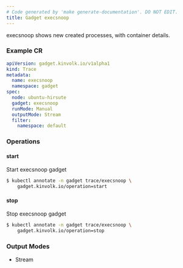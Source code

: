 ```yaml
---
# Code generated by 'make generate-documentation'. DO NOT EDIT.
title: Gadget execsnoop
---
```


execsnoop shows new created processes, with container details.

### Example CR

```yaml
apiVersion: gadget.kinvolk.io/v1alpha1
kind: Trace
metadata:
  name: execsnoop
  namespace: gadget
spec:
  node: ubuntu-hirsute
  gadget: execsnoop
  runMode: Manual
  outputMode: Stream
  filter:
    namespace: default
```

### Operations


#### start

Start execsnoop gadget

```bash
$ kubectl annotate -n gadget trace/execsnoop \
    gadget.kinvolk.io/operation=start
```
#### stop

Stop execsnoop gadget

```bash
$ kubectl annotate -n gadget trace/execsnoop \
    gadget.kinvolk.io/operation=stop
```

### Output Modes

* Stream
